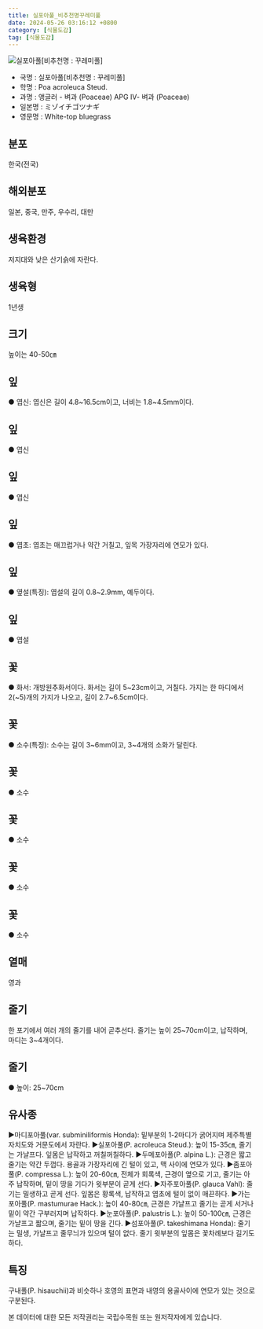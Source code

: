 ```yaml
---
title: 실포아풀_비추천명꾸레미풀
date: 2024-05-26 03:16:12 +0800
category: [식물도감]
tag: [식물도감]
---
```




![실포아풀[비추천명 : 꾸레미풀]](/fileUpload/plants/basic/Gramineae/Poa/14659/1_th2.JPG)
- 국명 : 실포아풀[비추천명 : 꾸레미풀]
- 학명 : Poa acroleuca Steud.
- 과명 : 앵글러 - 벼과 (Poaceae) APG Ⅳ- 벼과 (Poaceae)
- 일본명 : ミゾイチゴツナギ
- 영문명 : White-top bluegrass


## 분포
한국(전국)
## 해외분포
일본, 중국, 만주, 우수리, 대만
## 생육환경
저지대와 낮은 산기슭에 자란다.
## 생육형
1년생
## 크기
높이는 40-50㎝
## 잎
● 엽신: 엽신은 길이 4.8~16.5cm이고, 너비는 1.8~4.5mm이다.
## 잎
● 엽신
## 잎
● 엽신
## 잎
● 엽초: 엽초는 매끄럽거나 약간 거칠고, 잎목 가장자리에 연모가 있다.
## 잎
● 옆설(특징): 엽설의 길이 0.8~2.9mm, 예두이다.
## 잎
● 엽설
## 꽃
● 화서: 개방원추화서이다. 화서는 길이 5~23cm이고, 거칠다. 가지는 한 마디에서 2(~5)개의 가지가 나오고, 길이 2.7~6.5cm이다.
## 꽃
● 소수(특징):  소수는 길이 3~6mm이고, 3~4개의 소화가 달린다.
## 꽃
● 소수
## 꽃
● 소수
## 꽃
● 소수
## 꽃
● 소수
## 열매
영과
## 줄기
한 포기에서 여러 개의 줄기를 내어 곧추선다. 줄기는 높이 25~70cm이고, 납작하며, 마디는 3~4개이다.
## 줄기
● 높이: 25~70cm
## 유사종
▶마디포아풀(var. subminiliformis Honda): 밑부분의 1-2마디가 굵어지며 제주특별자치도와 거문도에서 자란다.▶실포아풀(P. acroleuca Steud.): 높이 15-35㎝, 줄기는 가냘프다. 잎몸은 납작하고 꺼칠꺼칠하다.▶두메포아풀(P. alpina L.): 근경은 짧고 줄기는 약간 두껍다. 용골과 가장자리에 긴 털이 있고, 맥 사이에 연모가 있다.▶좀포아풀(P. compressa L.): 높이 20-60㎝, 전체가 회록색, 근경이 옆으로 기고, 줄기는 아주 납작하며, 밑이 땅을 기다가 윗부분이 곧게 선다. ▶자주포아풀(P. glauca Vahl): 줄기는 밀생하고 곧게 선다. 잎몸은 황록색, 납작하고 엽초에 털이 없이 매끈하다. ▶가는포아풀(P. mastumurae Hack.): 높이 40-80㎝, 근경은 가냘프고 줄기는 곧게 서거나 밑이 약간 구부러지며 납작하다. ▶눈포아풀(P. palustris L.): 높이 50-100㎝, 근경은 가냘프고 짧으며, 줄기는 밑이 땅을 긴다. ▶섬포아풀(P. takeshimana Honda): 줄기는 밀생, 가냘프고 줄무늬가 있으며 털이 없다. 줄기 윗부분의 잎몸은 꽃차례보다 길기도 하다.
## 특징
구내풀(P. hisauchii)과 비슷하나 호영의 표면과 내영의 용골사이에 연모가 있는 것으로 구분된다.






본 데이터에 대한 모든 저작권리는 국립수목원 또는 원저작자에게 있습니다.
